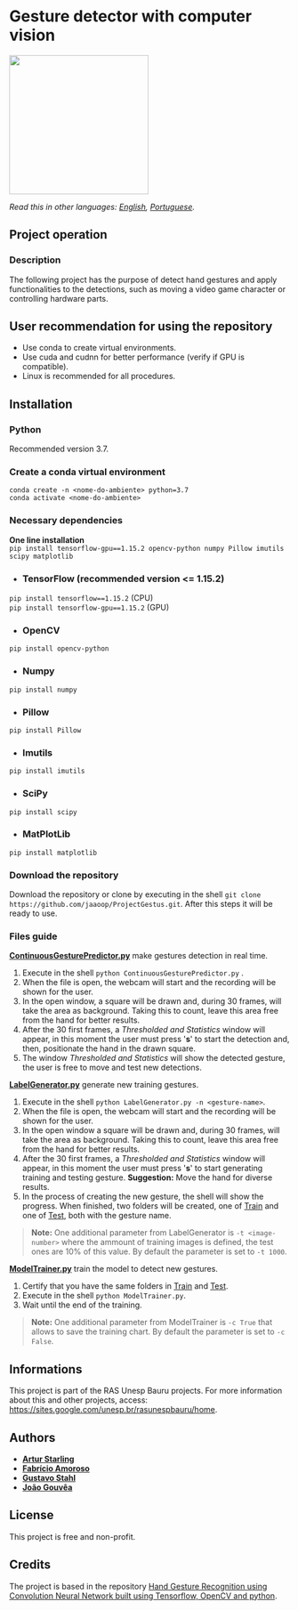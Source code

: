 # Gesture detector with computer vision

<img src="https://i.imgur.com/x8p2Ygk.jpg" width="250" height="250">

*Read this in other languages: [English](https://github.com/jaaoop/ProjectGestus), [Portuguese](https://github.com/jaaoop/ProjectGestus/tree/master/Lang/README.pt.md).*

## Project operation

### Description

The following project has the purpose of detect hand gestures and apply functionalities to the detections, such as moving a video game character or controlling hardware parts. 

## User recommendation for using the repository
- Use conda to create virtual environments.
- Use cuda and cudnn for better performance (verify if GPU is compatible).
- Linux is recommended for all procedures.

## Installation

### Python 

Recommended version 3.7.

### Create a conda virtual environment

`conda create -n <nome-do-ambiente> python=3.7`<br/>
`conda activate <nome-do-ambiente>` 

### Necessary dependencies

**One line installation**<br/>
`pip install tensorflow-gpu==1.15.2 opencv-python numpy Pillow imutils scipy matplotlib`

- ### TensorFlow (recommended version <= 1.15.2)
`pip install tensorflow==1.15.2` (CPU)<br/>
`pip install tensorflow-gpu==1.15.2` (GPU)

- ### OpenCV
`pip install opencv-python`

- ### Numpy
`pip install numpy`

- ### Pillow
`pip install Pillow`

- ### Imutils
`pip install imutils`

- ### SciPy
`pip install scipy`

- ### MatPlotLib
`pip install matplotlib`

### Download the repository
Download the repository or clone by executing in the shell `git clone https://github.com/jaaoop/ProjectGestus.git`. After this steps it will be ready to use.

### Files guide

[**ContinuousGesturePredictor.py**](https://github.com/jaaoop/ProjectGestus/blob/master/ContinuousGesturePredictor.py) make gestures detection in real time. 
1. Execute in the shell `python ContinuousGesturePredictor.py` .
2. When the file is open, the webcam will start and the recording will be shown for the user.
3. In the open window, a square will be drawn and, during 30 frames, will take the area as background. Taking this to count, leave this area free from the hand for better results.
4. After the 30 first frames, a *Thresholded and Statistics* window will appear, in this moment the user must press '**s**' to start the detection and, then, positionate the hand in the drawn square.
5. The window *Thresholded and Statistics* will show the detected gesture, the user is free to move and test new detections.

[**LabelGenerator.py**](https://github.com/jaaoop/ProjectGestus/blob/master/LabelGenerator.py) generate new training gestures.
1. Execute in the shell `python LabelGenerator.py -n <gesture-name>`.
2. When the file is open, the webcam will start and the recording will be shown for the user.
3. In the open window a square will be drawn and, during 30 frames, will take the area as background. Taking this to count, leave this area free from the hand for better results.
4. After the 30 first frames, a *Thresholded and Statistics* window will appear, in this moment the user must press '**s**' to start generating training and testing gesture. **Suggestion:** Move the hand for diverse results.
5. In the process of creating the new gesture, the shell will show the progress. When finished, two folders will be created, one of [Train](https://github.com/jaaoop/ProjectGestus/tree/master/Dataset/Train) and one of [Test](https://github.com/jaaoop/ProjectGestus/tree/master/Dataset/Test), both with the gesture name.

>**Note:** One additional parameter from LabelGenerator is `-t <image-number>` where the ammount of training images is defined, the test ones are 10% of this value. By default the parameter is set to `-t 1000`.

[**ModelTrainer.py**](https://github.com/jaaoop/ProjectGestus/blob/master/ModelTrainer.py) train the model to detect new gestures.
1. Certify that you have the same folders in [Train](https://github.com/jaaoop/ProjectGestus/tree/master/Dataset/Train) and [Test](https://github.com/jaaoop/ProjectGestus/tree/master/Dataset/Test).
2. Execute in the shell `python ModelTrainer.py`.
3. Wait until the end of the training.

>**Note:** One additional parameter from ModelTrainer is `-c True` that allows to save the training chart. By default the parameter is set to `-c False`.

## Informations
This project is part of the RAS Unesp Bauru projects. For more information about this and other projects, access: https://sites.google.com/unesp.br/rasunespbauru/home.

## Authors

- [**Artur Starling**](https://github.com/ArturStarling)
- [**Fabrício Amoroso**](https://github.com/lefabricion)
- [**Gustavo Stahl**](https://github.com/GustavoStah)
- [**João Gouvêa**](https://github.com/jaaoop)

## License

This project is free and non-profit.

## Credits

The project is based in the repository [Hand Gesture Recognition using Convolution Neural Network built using Tensorflow, OpenCV and python](https://github.com/SparshaSaha/Hand-Gesture-Recognition-Using-Background-Elllimination-and-Convolution-Neural-Network).

